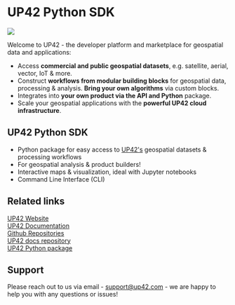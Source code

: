 # UP42 Python SDK

![](_assets/frontpage_header.jpg)  

Welcome to UP42 - the developer platform and marketplace for geospatial data and applications:

- Access **commercial and public geospatial datasets**, e.g. satellite, aerial, vector, IoT & more.
- Construct **workflows from modular building blocks** for geospatial data, processing & analysis. **Bring your own algorithms** via custom blocks.
- Integrates into **your own product via the API and Python** package.
- Scale your geospatial applications with the **powerful UP42 cloud infrastructure**.



## UP42 Python SDK

- Python package for easy access to [UP42's](http://www.up42.com) geospatial datasets & processing workflows
- For geospatial analysis & product builders!
- Interactive maps & visualization, ideal with Jupyter notebooks  
- Command Line Interface (CLI)

## Related links
[UP42 Website](https://up42.com)  
[UP42 Documentation](https://docs.up42.com)  
[Github Repositories](https://github.com/up42)  
[UP42 docs repository](https://github.com/up42/docs)  
[UP42 Python package](https://github.com/up42/up42-py)  


## Support

Please reach out to us via email - [support@up42.com](email:support@up42.com) - we are happy
to help you with any questions or issues!